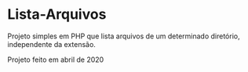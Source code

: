 # Lista-Arquivos
Projeto simples em PHP que lista arquivos de um determinado diretório, independente da extensão.

Projeto feito em abril de 2020
